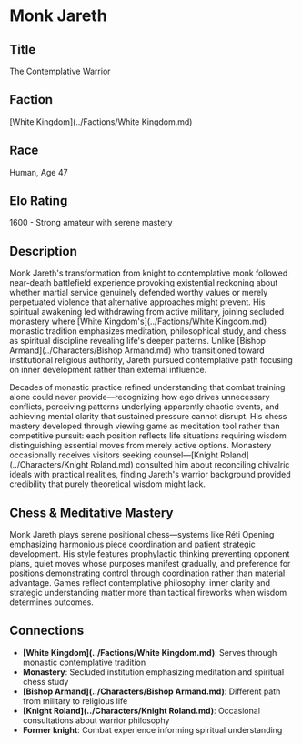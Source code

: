 <!-- Expanded by AI: 2025-10-13 -->

# Monk Jareth

## Title
The Contemplative Warrior

## Faction
[White Kingdom](../Factions/White Kingdom.md)

## Race
Human, Age 47

## Elo Rating
1600 - Strong amateur with serene mastery

## Description

Monk Jareth's transformation from knight to contemplative monk followed near-death battlefield experience provoking existential reckoning about whether martial service genuinely defended worthy values or merely perpetuated violence that alternative approaches might prevent. His spiritual awakening led withdrawing from active military, joining secluded monastery where [White Kingdom's](../Factions/White Kingdom.md) monastic tradition emphasizes meditation, philosophical study, and chess as spiritual discipline revealing life's deeper patterns. Unlike [Bishop Armand](../Characters/Bishop Armand.md) who transitioned toward institutional religious authority, Jareth pursued contemplative path focusing on inner development rather than external influence.

Decades of monastic practice refined understanding that combat training alone could never provide—recognizing how ego drives unnecessary conflicts, perceiving patterns underlying apparently chaotic events, and achieving mental clarity that sustained pressure cannot disrupt. His chess mastery developed through viewing game as meditation tool rather than competitive pursuit: each position reflects life situations requiring wisdom distinguishing essential moves from merely active options. Monastery occasionally receives visitors seeking counsel—[Knight Roland](../Characters/Knight Roland.md) consulted him about reconciling chivalric ideals with practical realities, finding Jareth's warrior background provided credibility that purely theoretical wisdom might lack.

## Chess & Meditative Mastery

Monk Jareth plays serene positional chess—systems like Réti Opening emphasizing harmonious piece coordination and patient strategic development. His style features prophylactic thinking preventing opponent plans, quiet moves whose purposes manifest gradually, and preference for positions demonstrating control through coordination rather than material advantage. Games reflect contemplative philosophy: inner clarity and strategic understanding matter more than tactical fireworks when wisdom determines outcomes.

## Connections

- **[White Kingdom](../Factions/White Kingdom.md)**: Serves through monastic contemplative tradition
- **Monastery**: Secluded institution emphasizing meditation and spiritual chess study
- **[Bishop Armand](../Characters/Bishop Armand.md)**: Different path from military to religious life
- **[Knight Roland](../Characters/Knight Roland.md)**: Occasional consultations about warrior philosophy
- **Former knight**: Combat experience informing spiritual understanding
